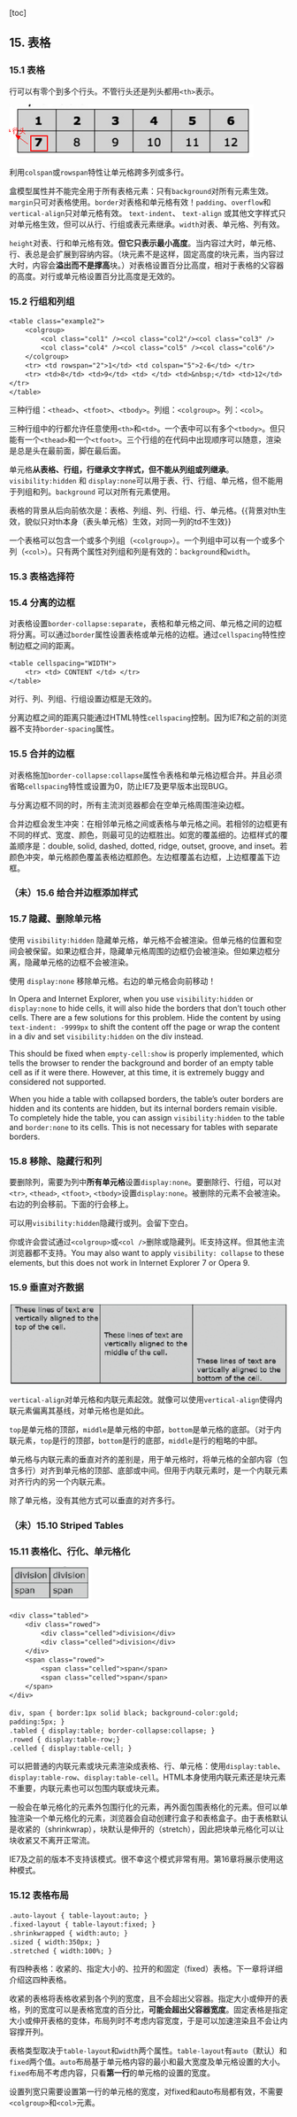 [toc]

## 15. 表格

### 15.1 表格

行可以有零个到多个行头。不管行头还是列头都用`<th>`表示。

![](row-header.png)

利用`colspan`或`rowspan`特性让单元格跨多列或多行。

盒模型属性并不能完全用于所有表格元素：只有`background`对所有元素生效。`margin`只可对表格使用。`border`对表格和单元格有效！`padding`、`overflow`和`vertical-align`只对单元格有效。 `text-indent`、 `text-align` 或其他文字样式只对单元格生效，但可以从行、行组或表元素继承。`width`对表、单元格、列有效。

`height`对表、行和单元格有效。**但它只表示最小高度**。当内容过大时，单元格、行、表总是会扩展到容纳内容。（块元素不是这样，固定高度的块元素，当内容过大时，内容会**溢出而不是撑高**块。）对表格设置百分比高度，相对于表格的父容器的高度。对行或单元格设置百分比高度是无效的。

### 15.2 行组和列组

	<table class="example2">
		<colgroup>
        	<col class="col1" /><col class="col2"/><col class="col3" />
			<col class="col4" /><col class="col5" /><col class="col6"/>
        </colgroup>
		<tr> <td rowspan="2">1</td> <td colspan="5">2-6</td> </tr>
		<tr> <td>8</td> <td>9</td> <td> </td> <td>&nbsp;</td> <td>12</td></tr>
	</table>

三种行组：`<thead>`、`<tfoot>`、`<tbody>`。列组：`<colgroup>`。列：`<col>`。

三种行组中的行都允许任意使用`<th>`和`<td>`。一个表中可以有多个`<tbody>`。但只能有一个`<thead>`和一个`<tfoot>`。三个行组的在代码中出现顺序可以随意，渲染是总是头在最前面，脚在最后面。

单元格**从表格、行组，行继承文字样式，但不能从列组或列继承**。`visibility:hidden` 和 `display:none`可以用于表、行、行组、单元格，但不能用于列组和列。`background` 可以对所有元素使用。

表格的背景从后向前依次是：表格、列组、列、行组、行、单元格。{{背景对th生效，貌似只对th本身（表头单元格）生效，对同一列的td不生效}}

一个表格可以包含一个或多个列组（`<colgroup>`）。一个列组中可以有一个或多个列（`<col>`）。只有两个属性对列组和列是有效的：`background`和`width`。

### 15.3 表格选择符

### 15.4 分离的边框

对表格设置`border-collapse:separate`，表格和单元格之间、单元格之间的边框将分离。可以通过`border`属性设置表格或单元格的边框。通过`cellspacing`特性控制边框之间的距离。

	<table cellspacing="WIDTH">
		<tr> <td> CONTENT </td> </tr>
	</table>

对行、列、列组、行组设置边框是无效的。

分离边框之间的距离只能通过HTML特性`cellspacing`控制。因为IE7和之前的浏览器不支持`border-spacing`属性。

### 15.5 合并的边框

对表格施加`border-collapse:collapse`属性令表格和单元格边框合并。并且必须省略`cellspacing`特性或设置为0，防止IE7及更早版本出现BUG。

与分离边框不同的时，所有主流浏览器都会在空单元格周围渲染边框。

合并边框会发生冲突：在相邻单元格之间或表格与单元格之间。若相邻的边框更有不同的样式、宽度、颜色，则最可见的边框胜出。如宽的覆盖细的。边框样式的覆盖顺序是：double, solid, dashed, dotted, ridge, outset, groove, and inset。若颜色冲突，单元格颜色覆盖表格边框颜色。左边框覆盖右边框，上边框覆盖下边框。

### （未）15.6 给合并边框添加样式

### 15.7 隐藏、删除单元格

使用 `visibility:hidden` 隐藏单元格，单元格不会被渲染。但单元格的位置和空间会被保留。如果边框合并，隐藏单元格周围的边框仍会被渲染。但如果边框分离，隐藏单元格的边框不会被渲染。

使用 `display:none` 移除单元格。右边的单元格会向前移动！

In Opera and Internet Explorer, when you use `visibility:hidden` or `display:none` to hide cells, it will also hide the borders that don’t touch other cells. There are a few solutions for this problem. Hide the content by using `text-indent: -9999px` to shift the content off the page or wrap the content in a div and set `visibility:hidden` on the div instead.

This should be fixed when `empty-cell:show` is properly implemented, which tells the browser to render the background and border of an empty table cell as if it were there. However, at this time, it is extremely buggy and considered not supported.

When you hide a table with collapsed borders, the table’s outer borders are hidden and its contents are hidden, but its internal borders remain visible. To completely hide the table, you can assign `visibility:hidden` to the table and `border:none` to its cells. This is not necessary for tables with separate borders.

### 15.8 移除、隐藏行和列

要删除列，需要为列中**所有单元格**设置`display:none`。要删除行、行组，可以对`<tr>`, `<thead>`, `<tfoot>`, `<tbody>`设置`display:none`。被删除的元素不会被渲染。右边的列会移前。下面的行会移上。

可以用`visibility:hidden`隐藏行或列。会留下空白。

你或许会尝试通过`<colgroup>`或`<col />`删除或隐藏列。IE支持这样。但其他主流浏览器都不支持。You may also want to apply `visibility: collapse` to these elements, but this does not work in Internet Explorer 7 or Opera 9.

### 15.9 垂直对齐数据

![](vertical-aligned-cell.png)

`vertical-align`对单元格和内联元素起效。就像可以使用`vertical-align`使得内联元素偏离其基线，对单元格也是如此。

`top`是单元格的顶部，`middle`是单元格的中部，`bottom`是单元格的底部。（对于内联元素，`top`是行的顶部，`bottom`是行的底部，`middle`是行的粗略的中部。

单元格与内联元素的垂直对齐的差别是，用于单元格时，将单元格的全部内容（包含多行）对齐到单元格的顶部、底部或中间。但用于内联元素时，是一个内联元素对齐行内的另一个内联元素。

除了单元格，没有其他方式可以垂直的对齐多行。

### （未）15.10 Striped Tables

### 15.11 表格化、行化、单元格化

![](tabled.png)

	<div class="tabled">
		<div class="rowed">
        	<div class="celled">division</div>
            <div class="celled">division</div>
        </div>
    	<span class="rowed">
        	<span class="celled">span</span>
            <span class="celled">span</span>
        </span>
    </div>

    div, span { border:1px solid black; background-color:gold; padding:5px; }
    .tabled { display:table; border-collapse:collapse; }
    .rowed { display:table-row;}
    .celled { display:table-cell; }

可以把普通的内联元素或块元素渲染成表格、行、单元格：使用`display:table`、`display:table-row`、`display:table-cell`。HTML本身使用内联元素还是块元素不重要，内联元素也可以包围内联或块元素。

一般会在单元格化的元素外包围行化的元素，再外面包围表格化的元素。但可以单独渲染一个单元格化的元素，浏览器会自动创建行盒子和表格盒子。由于表格默认是收紧的（shrinkwrap），块默认是伸开的（stretch），因此把块单元格化可以让块收紧又不离开正常流。

IE7及之前的版本不支持该模式。很不幸这个模式非常有用。第16章将展示使用这种模式。

### 15.12 表格布局

    .auto-layout { table-layout:auto; }
    .fixed-layout { table-layout:fixed; }
    .shrinkwrapped { width:auto; }
    .sized { width:350px; }
    .stretched { width:100%; }

有四种表格：收紧的、指定大小的、拉开的和固定（fixed）表格。下一章将详细介绍这四种表格。

收紧的表格将表格收紧到各个列的宽度，且不会超出父容器。指定大小或伸开的表格，列的宽度可以是表格宽度的百分比，**可能会超出父容器宽度**。固定表格是指定大小或伸开表格的变体，布局列时不考虑内容宽度，于是可以加速渲染且不会让内容撑开列。

表格类型取决于`table-layout`和`width`两个属性。`table-layout`有`auto`（默认）和`fixed`两个值。`auto`布局基于单元格内容的最小和最大宽度及单元格设置的大小。`fixed`布局不考虑内容，只看**第一行**的单元格的设置的宽度。

设置列宽只需要设置第一行的单元格的宽度，对fixed和auto布局都有效，不需要`<colgroup>`和`<col>`元素。







